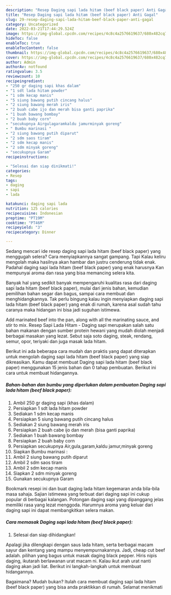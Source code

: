 ```yaml
---
description: "Resep Daging sapi lada hitam (beef black paper) Anti Gagal"
title: "Resep Daging sapi lada hitam (beef black paper) Anti Gagal"
slug: 29-resep-daging-sapi-lada-hitam-beef-black-paper-anti-gagal
category: Uncategorized
date: 2022-03-21T17:44:29.524Z
image: https://img-global.cpcdn.com/recipes/4c8c4a2576619637/680x482cq70/daging-sapi-lada-hitam-beef-black-paper-foto-resep-utama.jpg
hideToc: false
enableToc: true
enableTocContent: false
thumbnail: https://img-global.cpcdn.com/recipes/4c8c4a2576619637/680x482cq70/daging-sapi-lada-hitam-beef-black-paper-foto-resep-utama.jpg
cover: https://img-global.cpcdn.com/recipes/4c8c4a2576619637/680x482cq70/daging-sapi-lada-hitam-beef-black-paper-foto-resep-utama.jpg
author: Admin
authorAv: notfound
ratingvalue: 3.5
reviewcount: 10
recipeingredient:
- "250 gr daging sapi khas dalam"
- "1 sdt lada hitam powder"
- "1 sdm kecap manis"
- "5 siung bawang putih cincang halus"
- "2 siung bawang merah iris"
- "2 buah cabe ijo dan merah bisa ganti paprika"
- "1 buah bawang bombay"
- "2 buah baby corn"
- "secukupnya Airgulagaramkaldu jamurminyak goreng"
- " Bumbu marinasi "
- "2 siung bawang putih diparut"
- "2 sdm saos tiram"
- "2 sdm kecap manis"
- "2 sdm minyak goreng"
- "secukupnya Garam"
recipeinstructions:

- "Selesai dan siap dinikmati!"
categories:
- Resep
tags:
- daging
- sapi
- lada

katakunci: daging sapi lada 
nutrition: 125 calories
recipecuisine: Indonesian
preptime: "PT19M"
cooktime: "PT46M"
recipeyield: "3"
recipecategory: Dinner

---
```



Sedang mencari ide resep daging sapi lada hitam (beef black paper) yang menggugah selera? Cara menyiapkannya sangat gampang. Tapi Kalau keliru mengolah maka hasilnya akan hambar dan justru cenderung tidak enak. Padahal daging sapi lada hitam (beef black paper) yang enak harusnya Kan mempunyai aroma dan rasa yang bisa memancing selera kita.


Banyak hal yang sedikit banyak mempengaruhi kualitas rasa dari daging sapi lada hitam (beef black paper), mulai dari jenis bahan, kemudian pemilihan bahan segar dan bagus, sampai cara membuat dan menghidangkannya. Tak perlu bingung kalau ingin menyiapkan daging sapi lada hitam (beef black paper) yang enak di rumah, karena asal sudah tahu caranya maka hidangan ini bisa jadi suguhan istimewa.

Add marinated beef into the pan, along with all the marinating sauce, and stir to mix. Resep Sapi Lada Hitam - Daging sapi merupakan salah satu bahan makanan dengan sumber protein hewani yang mudah diolah menjadi berbagai masakan yang lezat. Sebut saja soto daging, steak, rendang, semur, opor, teriyaki dan juga masak lada hitam.


Berikut ini ada beberapa cara mudah dan praktis yang dapat diterapkan untuk mengolah daging sapi lada hitam (beef black paper) yang siap dikreasikan. Kamu dapat membuat Daging sapi lada hitam (beef black paper) menggunakan 15 jenis bahan dan 0 tahap pembuatan. Berikut ini cara untuk membuat hidangannya.

<!--inarticleads1-->

##### Bahan-bahan dan bumbu yang diperlukan dalam pembuatan Daging sapi lada hitam (beef black paper):

1. Ambil 250 gr daging sapi (khas dalam)
1. Persiapkan 1 sdt lada hitam powder
1. Sediakan 1 sdm kecap manis
1. Persiapkan 5 siung bawang putih cincang halus
1. Sediakan 2 siung bawang merah iris
1. Persiapkan 2 buah cabe ijo dan merah (bisa ganti paprika)
1. Sediakan 1 buah bawang bombay
1. Persiapkan 2 buah baby corn
1. Persiapkan secukupnya Air,gula,garam,kaldu jamur,minyak goreng
1. Siapkan  Bumbu marinasi :
1. Ambil 2 siung bawang putih diparut
1. Ambil 2 sdm saos tiram
1. Ambil 2 sdm kecap manis
1. Siapkan 2 sdm minyak goreng
1. Gunakan secukupnya Garam


Bookmark resepi ini dan buat daging lada hitam kegemaran anda bila-bila masa sahaja. Sajian istimewa yang terbuat dari daging sapi ini cukup popular di berbagai kalangan. Potongan daging sapi yang dipanggang jelas memiliki rasa yang lezat menggoda. Harumnya aroma yang keluar dari daging sapi ini dapat membangkitkan selera makan. 

<!--inarticleads2-->

##### Cara memasak Daging sapi lada hitam (beef black paper):


1. Selesai dan siap dihidangkan!

Apalagi jika dilengkapi dengan saus lada hitam, serta berbagai macam sayur dan kentang yang mampu menyempurnakannya. Jadi, cheap cut beef adalah. pilihan yang bagus untuk masak daging black pepper. Hiris nipis daging, ikutarah berlawanan urat macam ni. Kalau ikut arah urat nanti daging akan jadi liat. Berikut ini langkah-langkah untuk membuat hidangannya. 

Bagaimana? Mudah bukan? Itulah cara membuat daging sapi lada hitam (beef black paper) yang bisa anda praktikkan di rumah. Selamat menikmati
